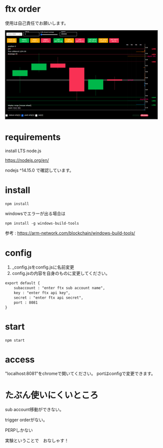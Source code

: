 # ftx order

使用は自己責任でお願いします。

![sample](https://github.com/sakiyamajp/ftxorder/blob/master/sample.png?raw=true)

# requirements
install LTS node.js 

https://nodejs.org/en/

nodejs ^14.15.0 で確認しています。

# install

```
npm install
```

windowsでエラーが出る場合は

```
npm install -g windows-build-tools
```
参考 : https://arm-network.com/blockchain/windows-build-tools/

# config
1. _config.jsをconfig.jsに名前変更
2. config.jsの内容を自身のものに変更してください。
```
export default {
	subaccount : "enter ftx sub account name",
	key : "enter ftx api key",
	secret : "enter ftx api secret",
	port : 8081
}
```
# start
```
npm start
```
# access
"localhost:8081"をchromeで開いてください。
portはconfigで変更できます。

# たぶん使いにくいところ
sub account移動ができない。

trigger orderがない。

PERPしかない

実験ということで　おなしゃす！

